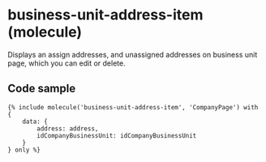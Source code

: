 # business-unit-address-item (molecule)

Displays an assign addresses, and unassigned addresses on business unit page, which you can edit or delete.

## Code sample

```
{% include molecule('business-unit-address-item', 'CompanyPage') with {
    data: {
        address: address,
        idCompanyBusinessUnit: idCompanyBusinessUnit
    }
} only %}
```
